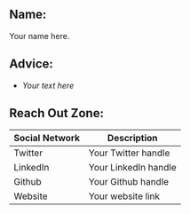## Name:

Your name here.

## Advice:

* _Your text here_

## Reach Out Zone:

| Social Network | Description |
| ------ | ----------- |
| Twitter   | Your Twitter handle |
| LinkedIn | Your LinkedIn handle |
| Github    | Your Github handle |
| Website    | Your website link |



<script src="https://gist.github.com/jonschlinkert/5854601.js"></script>

